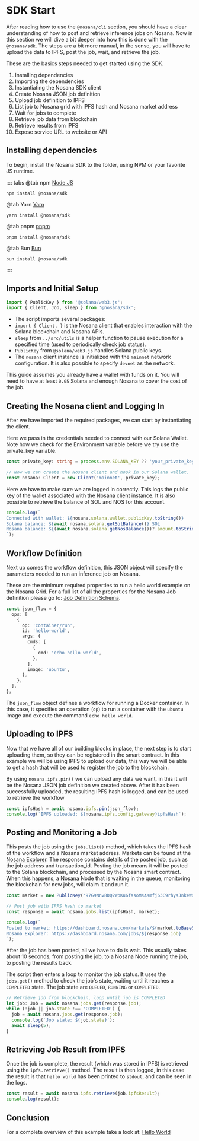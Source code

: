 # SDK Start

After reading how to use the `@nosana/cli` section, you should have a clear understanding of how to post and retrieve inference jobs on Nosana.
Now in this section we will dive a bit deeper into how this is done with the `@nosana/sdk`.
The steps are a bit more manual, in the sense, you will have to upload the data to IPFS, post the job, wait, and retrieve the job.

These are the basics steps needed to get started using the SDK.

1. Installing dependencies
2. Importing the dependencies
3. Instantiating the Nosana SDK client
4. Create Nosana JSON job definition
5. Upload job definition to IPFS
6. List job to Nosana grid with IPFS hash and Nosana market address
7. Wait for jobs to complete
8. Retrieve job data from blockchain
9. Retrieve results from IPFS
10. Expose service URL to website or API

## Installing dependencies

To begin, install the Nosana SDK to the folder, using NPM or your favorite JS runtime.

:::: tabs
@tab npm
[Node.JS](https://nodejs.org/en)

```sh:no-line-numbers
npm install @nosana/sdk
```

@tab Yarn
[Yarn](https://yarnpkg.com/)

```sh:no-line-numbers
yarn install @nosana/sdk
```

@tab pnpm
[pnpm](https://pnpm.io/)

```sh:no-line-numbers
pnpm install @nosana/sdk
```

@tab Bun
[Bun](https://bun.sh/)

```sh:no-line-numbers
bun install @nosana/sdk
```

::::

## Imports and Initial Setup

```ts
import { PublicKey } from '@solana/web3.js';
import { Client, Job, sleep } from '@nosana/sdk';
```

- The script imports several packages:
- `import { Client, }` is the Nosana client that enables interaction with the Solana blockchain and Nosana APIs.
- `sleep` from `../src/utils` is a helper function to pause execution for a specified time (used to periodically check job status).
- `PublicKey` from `@solana/web3.js` handles Solana public keys.
- The `nosana` client instance is initialized with the `mainnet` network configuration. It is also possible to specify `devnet` as the network.

This guide assumes you already have a wallet with funds on it.
You will need to have at least `0.05` Solana and enough Nosana to cover the cost of the job.

## Creating the Nosana client and Logging In

After we have imported the required packages, we can start by instantiating the client.

Here we pass in the credentials needed to connect with our Solana Wallet.
Note how we check for the Environment variable before we try use the private_key variable.

```ts
const private_key: string = process.env.SOLANA_KEY ?? 'your_private_key_here';

// Now we can create the Nosana client and hook in our Solana wallet.
const nosana: Client = new Client('mainnet', private_key);
```

Here we have to make sure we are logged in correctly.
This logs the public key of the wallet associated with the Nosana client instance.
It is also possible to retrieve the balance of SOL and NOS for this account.

```typescript
console.log(`
Connected with wallet: ${nosana.solana.wallet.publicKey.toString()}
Solana balance: ${await nosana.solana.getSolBalance()} SOL
Nosana balance: ${(await nosana.solana.getNosBalance())?.amount.toString()} NOS
`);
```

## Workflow Definition

Next up comes the workflow definition, this JSON object will specify the parameters needed to run an inference job on Nosana.

These are the minimum required properties to run a hello world example on the Nosana Grid.
For a full list of all the properties for the Nosana Job definition please go to: [Job Definition Schema](../inference/job_reference.md).

```typescript
const json_flow = {
  ops: [
    {
      op: 'container/run',
      id: 'hello-world',
      args: {
        cmds: [
          {
            cmd: 'echo hello world',
          },
        ],
        image: 'ubuntu',
      },
    },
  ],
};
```

The `json_flow` object defines a workflow for running a Docker container.
In this case, it specifies an operation (`op`) to run a container with the `ubuntu` image and execute the command `echo hello world`.

## Uploading to IPFS

Now that we have all of our building blocks in place, the next step is to start uploading them, so they can be registered in the smart contract.
In this example we will be using IPFS to upload our data, this way we will be able to get a hash that will be used to register the job to the blockchain.

By using `nosana.ipfs.pin()` we can upload any data we want, in this it will be the Nosana JSON job definition we created above.
After it has been successfully uploaded, the resulting IPFS hash is logged, and can be used to retrieve the workflow

```typescript
const ipfsHash = await nosana.ipfs.pin(json_flow);
console.log(`IPFS uploaded: ${nosana.ipfs.config.gateway}ipfsHash`);
```

## Posting and Monitoring a Job

This posts the job using the `jobs.list()` method, which takes the IPFS hash of the workflow and a Nosana market address.
Markets can be found at the [Nosana Explorer](https://dashboard.nosana.com/markets).
The response contains details of the posted job, such as the job address and transaction_id.
Posting the job means it will be posted to the Solana blockchain, and processed by the Nosana smart contract.
When this happens, a Nosana Node that is waiting in the queue, monitoring the blockchain for new jobs, will claim it and run it.

```typescript
const market = new PublicKey('97G9NnvBDQ2WpKu6fasoMsAKmfj63C9rhysJnkeWodAf');

// Post job with IPFS hash to market
const response = await nosana.jobs.list(ipfsHash, market);

console.log(`
Posted to market: https://dashboard.nosana.com/markets/${market.toBase58()}
Nosana Explorer: https://dashboard.nosana.com/jobs/${response.job}
`);
```

After the job has been posted, all we have to do is wait.
This usually takes about 10 seconds, from posting the job, to a Nosana Node running the job, to posting the results back.

The script then enters a loop to monitor the job status.
It uses the `jobs.get()` method to check the job's state, waiting until it reaches a `COMPLETED` state.
The job state are `QUEUED`, `RUNNING` or `COMPLETED`.

```typescript
// Retrieve job from blockchain, loop until job is COMPLETED
let job: Job = await nosana.jobs.get(response.job);
while (!job || job.state !== 'COMPLETED') {
  job = await nosana.jobs.get(response.job);
  console.log(`Job state: ${job.state}`);
  await sleep(5);
}
```

## Retrieving Job Result from IPFS

Once the job is complete, the result (which was stored in IPFS) is retrieved using the `ipfs.retrieve()` method.
The result is then logged, in this case the result is that `hello world` has been printed to `stdout`, and can be seen in the logs.

```typescript
const result = await nosana.ipfs.retrieve(job.ipfsResult);
console.log(result);
```

## Conclusion

For a complete overview of this example take a look at: [Hello World](./hello_world.md)
